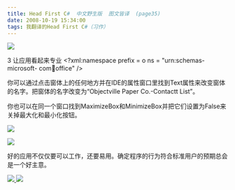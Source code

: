 ```yaml
---
title: Head First C#  中文野生版  图文皆译  (page35)
date: 2008-10-19 15:34:00
tags: 我翻译的Head First C#（习作）
---
```

![](https://p-blog.csdn.net/images/p_blog_csdn_net/cuipengfei1/EntryImages/20081019/%E6%88%AA%E5%9B%BE05.jpg)

3  让应用看起来专业  <?xml:namespace prefix = o ns = "urn:schemas-microsoft-
com:office:office" />

你可以通过点击窗体上的任何地方并在IDE的属性窗口里找到Text属性来改变窗体的名字。把窗体的名字改变为“Objectville Paper
Co.-Contactt List”。

你也可以在同一个窗口找到MaximizeBox和MinimizeBox并把它们设置为False来关掉最大化和最小化按钮。

![](https://p-blog.csdn.net/images/p_blog_csdn_net/cuipengfei1/EntryImages/20081019/%E6%88%AA%E5%9B%BE06633600272861718750.jpg)

![](https://p-blog.csdn.net/images/p_blog_csdn_net/cuipengfei1/EntryImages/20081019/%E6%88%AA%E5%9B%BE07633600272862031250.jpg)

好的应用不仅仅要可以工作，还要易用。确定程序的行为符合标准用户的预期总会是一个好主意。



[ ![](https://profile.csdnimg.cn/5/2/5/3_cuipengfei1)
![](https://g.csdnimg.cn/static/user-reg-year/1x/11.png)
](https://blog.csdn.net/cuipengfei1)





